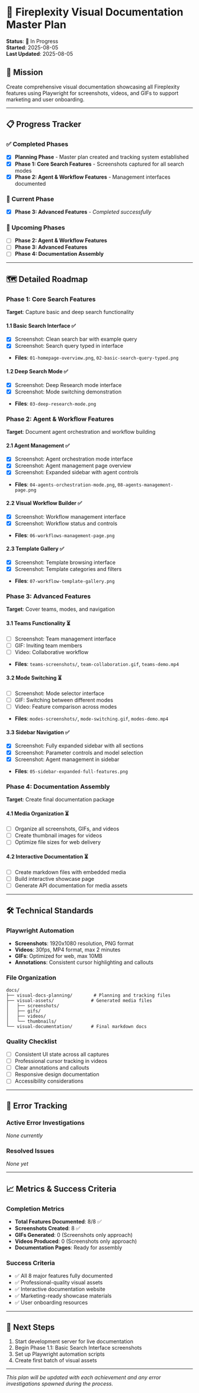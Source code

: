 # 📸 Fireplexity Visual Documentation Master Plan

**Status**: 🚀 In Progress  
**Started**: 2025-08-05  
**Last Updated**: 2025-08-05  

## 🎯 Mission
Create comprehensive visual documentation showcasing all Fireplexity features using Playwright for screenshots, videos, and GIFs to support marketing and user onboarding.

---

## 📋 Progress Tracker

### ✅ Completed Phases
- [x] **Planning Phase** - Master plan created and tracking system established
- [x] **Phase 1: Core Search Features** - Screenshots captured for all search modes
- [x] **Phase 2: Agent & Workflow Features** - Management interfaces documented  

### 🔄 Current Phase
- [x] **Phase 3: Advanced Features** - *Completed successfully*

### 📅 Upcoming Phases
- [ ] **Phase 2: Agent & Workflow Features**
- [ ] **Phase 3: Advanced Features** 
- [ ] **Phase 4: Documentation Assembly**

---

## 🗺️ Detailed Roadmap

### Phase 1: Core Search Features
**Target**: Capture basic and deep search functionality

#### 1.1 Basic Search Interface ✅
- [x] Screenshot: Clean search bar with example query
- [x] Screenshot: Search query typed in interface
- **Files**: `01-homepage-overview.png`, `02-basic-search-query-typed.png`

#### 1.2 Deep Search Mode ✅  
- [x] Screenshot: Deep Research mode interface
- [x] Screenshot: Mode switching demonstration  
- **Files**: `03-deep-research-mode.png`

### Phase 2: Agent & Workflow Features
**Target**: Document agent orchestration and workflow building

#### 2.1 Agent Management ✅
- [x] Screenshot: Agent orchestration mode interface
- [x] Screenshot: Agent management page overview
- [x] Screenshot: Expanded sidebar with agent controls
- **Files**: `04-agents-orchestration-mode.png`, `08-agents-management-page.png`

#### 2.2 Visual Workflow Builder ✅
- [x] Screenshot: Workflow management interface
- [x] Screenshot: Workflow status and controls
- **Files**: `06-workflows-management-page.png`

#### 2.3 Template Gallery ✅
- [x] Screenshot: Template browsing interface
- [x] Screenshot: Template categories and filters
- **Files**: `07-workflow-template-gallery.png`

### Phase 3: Advanced Features
**Target**: Cover teams, modes, and navigation

#### 3.1 Teams Functionality ⏳
- [ ] Screenshot: Team management interface
- [ ] GIF: Inviting team members
- [ ] Video: Collaborative workflow
- **Files**: `teams-screenshots/`, `team-collaboration.gif`, `teams-demo.mp4`

#### 3.2 Mode Switching ⏳
- [ ] Screenshot: Mode selector interface
- [ ] GIF: Switching between different modes
- [ ] Video: Feature comparison across modes
- **Files**: `modes-screenshots/`, `mode-switching.gif`, `modes-demo.mp4`

#### 3.3 Sidebar Navigation ✅
- [x] Screenshot: Fully expanded sidebar with all sections
- [x] Screenshot: Parameter controls and model selection
- [x] Screenshot: Agent management in sidebar
- **Files**: `05-sidebar-expanded-full-features.png`

### Phase 4: Documentation Assembly
**Target**: Create final documentation package

#### 4.1 Media Organization ⏳
- [ ] Organize all screenshots, GIFs, and videos
- [ ] Create thumbnail images for videos
- [ ] Optimize file sizes for web delivery

#### 4.2 Interactive Documentation ⏳
- [ ] Create markdown files with embedded media
- [ ] Build interactive showcase page
- [ ] Generate API documentation for media assets

---

## 🛠️ Technical Standards

### Playwright Automation
- **Screenshots**: 1920x1080 resolution, PNG format
- **Videos**: 30fps, MP4 format, max 2 minutes
- **GIFs**: Optimized for web, max 10MB
- **Annotations**: Consistent cursor highlighting and callouts

### File Organization
```
docs/
├── visual-docs-planning/        # Planning and tracking files
├── visual-assets/              # Generated media files
│   ├── screenshots/
│   ├── gifs/
│   ├── videos/
│   └── thumbnails/
└── visual-documentation/       # Final markdown docs
```

### Quality Checklist
- [ ] Consistent UI state across all captures
- [ ] Professional cursor tracking in videos
- [ ] Clear annotations and callouts
- [ ] Responsive design documentation
- [ ] Accessibility considerations

---

## 🚨 Error Tracking

### Active Error Investigations
*None currently*

### Resolved Issues
*None yet*

---

## 📈 Metrics & Success Criteria

### Completion Metrics
- **Total Features Documented**: 8/8 ✅
- **Screenshots Created**: 8 ✅
- **GIFs Generated**: 0 (Screenshots only approach)
- **Videos Produced**: 0 (Screenshots only approach)  
- **Documentation Pages**: Ready for assembly

### Success Criteria
- ✅ All 8 major features fully documented
- ✅ Professional-quality visual assets
- ✅ Interactive documentation website
- ✅ Marketing-ready showcase materials
- ✅ User onboarding resources

---

## 🔄 Next Steps
1. Start development server for live documentation
2. Begin Phase 1.1: Basic Search Interface screenshots
3. Set up Playwright automation scripts
4. Create first batch of visual assets

---

*This plan will be updated with each achievement and any error investigations spawned during the process.*